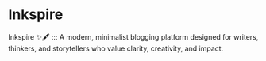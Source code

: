 # Inkspire
Inkspire ✨🖋️ ::: A modern, minimalist blogging platform designed for writers, thinkers, and storytellers who value clarity, creativity, and impact.

